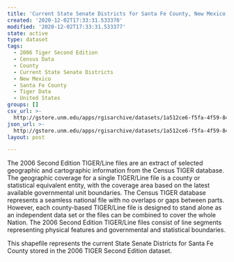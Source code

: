 ```yaml
---
title: 'Current State Senate Districts for Santa Fe County, New Mexico, 2006se TIGER'
created: '2020-12-02T17:33:31.533370'
modified: '2020-12-02T17:33:31.533377'
state: active
type: dataset
tags:
  - 2006 Tiger Second Edition
  - Census Data
  - County
  - Current State Senate Districts
  - New Mexico
  - Santa Fe County
  - Tiger Data
  - United States
groups: []
csv_url: >-
  http://gstore.unm.edu/apps/rgisarchive/datasets/1a512ce6-f5fa-4f59-849a-19f91cdf7e12/tgr2006se_sant_slducu.derived.csv
json_url: >-
  http://gstore.unm.edu/apps/rgisarchive/datasets/1a512ce6-f5fa-4f59-849a-19f91cdf7e12/tgr2006se_sant_slducu.derived.json
layout: post

---
```

The 2006 Second Edition TIGER/Line files are an extract of selected geographic and cartographic information from the Census TIGER database.  The geographic coverage for a single TIGER/Line file is a county or statistical equivalent entity, with the coverage area based on the latest available governmental unit boundaries. The Census TIGER database represents a seamless national file with no overlaps or gaps between parts.  However, each county-based TIGER/Line file is designed to stand alone as an independent data set or the files can be combined to cover the whole Nation.  The 2006 Second Edition  TIGER/Line files consist of line segments representing physical features and governmental and statistical boundaries.  

This shapefile represents the current State Senate Districts for Santa Fe County stored in the 2006 TIGER Second Edition dataset.
